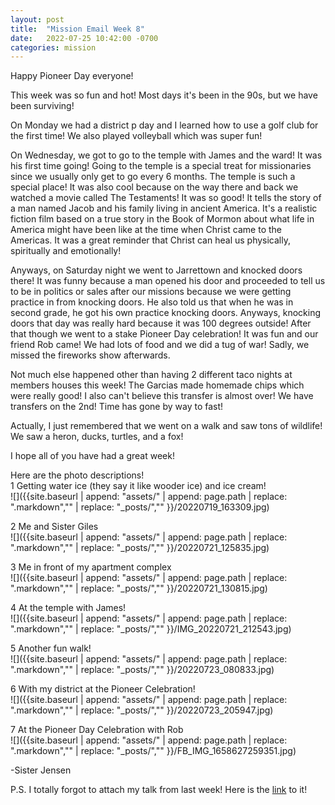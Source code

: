 ```yaml
---
layout: post
title:  "Mission Email Week 8"
date:   2022-07-25 10:42:00 -0700
categories: mission
---
```

Happy Pioneer Day everyone!

This week was so fun and hot! Most days it's been in the 90s, but we have been surviving!

On Monday we had a district p day and I learned how to use a golf club for the first time! We also played volleyball which was super fun!

On Wednesday, we got to go to the temple with James and the ward! It was his first time going! Going to the temple is a special treat for missionaries since we usually only get to go every 6 months. The temple is such a special place! It was also cool because on the way there and back we watched a movie called The Testaments! It was so good! It tells the story of a man named Jacob and his family living in ancient America. It's a realistic fiction film based on a true story in the Book of Mormon about what life in America might have been like at the time when Christ came to the Americas. It was a great reminder that Christ can heal us physically, spiritually and emotionally!

Anyways, on Saturday night we went to Jarrettown and knocked doors there! It was funny because a man opened his door and proceeded to tell us to be in politics or sales after our missions because we were getting practice in from knocking doors. He also told us that when he was in second grade, he got his own practice knocking doors. Anyways, knocking doors that day was really hard because it was 100 degrees outside! After that though we went to a stake Pioneer Day celebration! It was fun and our friend Rob came! We had lots of food and we did a tug of war! Sadly, we missed the fireworks show afterwards.

Not much else happened other than having 2 different taco nights at members houses this week! The Garcias made homemade chips which were really good! I also can't believe this transfer is almost over! We have transfers on the 2nd! Time has gone by way to fast!

Actually, I just remembered that we went on a walk and saw tons of wildlife! We saw a heron, ducks, turtles, and a fox!

I hope all of you have had a great week!

Here are the photo descriptions!  
1 Getting water ice (they say it like wooder ice) and ice cream!  
![]({{site.baseurl | append: "assets/" | append:  page.path | replace: ".markdown","" | replace: "_posts/",""  }}/20220719_163309.jpg)

2 Me and Sister Giles  
![]({{site.baseurl | append: "assets/" | append:  page.path | replace: ".markdown","" | replace: "_posts/",""  }}/20220721_125835.jpg)

3 Me in front of my apartment complex  
![]({{site.baseurl | append: "assets/" | append:  page.path | replace: ".markdown","" | replace: "_posts/",""  }}/20220721_130815.jpg)

4 At the temple with James!  
![]({{site.baseurl | append: "assets/" | append:  page.path | replace: ".markdown","" | replace: "_posts/",""  }}/IMG_20220721_212543.jpg)

5 Another fun walk!  
![]({{site.baseurl | append: "assets/" | append:  page.path | replace: ".markdown","" | replace: "_posts/",""  }}/20220723_080833.jpg)

6 With my district at the Pioneer Celebration!  
![]({{site.baseurl | append: "assets/" | append:  page.path | replace: ".markdown","" | replace: "_posts/",""  }}/20220723_205947.jpg)

7 At the Pioneer Day Celebration with Rob  
![]({{site.baseurl | append: "assets/" | append:  page.path | replace: ".markdown","" | replace: "_posts/",""  }}/FB_IMG_1658627259351.jpg)

-Sister Jensen

P.S. I totally forgot to attach my talk from last week! Here is the [link]({{site.baseurl}}/church-talk) to it!